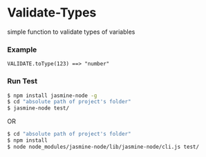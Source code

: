 # Validate-Types
simple function to validate types of variables
### Example
`VALIDATE.toType(123) ==> "number"`
### Run Test
```sh
$ npm install jasmine-node -g
$ cd "absolute path of project's folder"
$ jasmine-node test/
```
OR 
``` sh
$ cd "absolute path of project's folder"
$ npm install 
$ node node_modules/jasmine-node/lib/jasmine-node/cli.js test/
```
